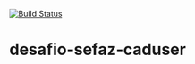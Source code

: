 [![Build Status](https://travis-ci.com/AlainFabiano/desafio-sefaz-caduser.svg?branch=master)](https://travis-ci.com/AlainFabiano/desafio-sefaz-caduser)

# desafio-sefaz-caduser